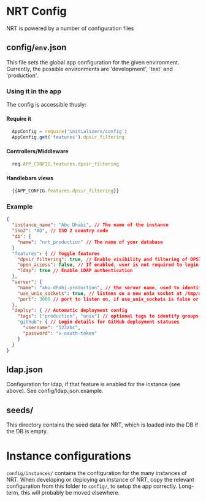 # NRT Config
NRT is powered by a number of configuration files

## config/`env`.json
This file sets the global app configuration for the given environment.
Currently, the possible environments are 'development', 'test' and 'production'.

### Using it in the app
The config is accessible thusly:
#### Require it
```javascript
  AppConfig = require('initializers/config')
  AppConfig.get('features').dpsir_filtering
```
#### Controllers/Middleware
```javascript
  req.APP_CONFIG.features.dpsir_filtering
```
#### Handlebars views
```javascript
  {{APP_CONFIG.features.dpsir_filtering}}
```

### Example

```json
{
  "instance_name": "Abu Dhabi", // The name of the instance
  "iso2": "AD", // ISO 2 country code
  "db": {
    "name": "nrt_production" // The name of your database
  }
  "features": { // Toggle features
    "dpsir_filtering": true, // Enable visibility and filtering of DPSIR attributes
    "open_access": false, // If enabled, user is not required to login
    "ldap": true // Enable LDAP authentication
  },
  "server": {
    "name": "abu-dhabi-production", // the server name, used to identify deploy targets
    "use_unix_sockets": true, // listens on a new unix socket at /tmp/abu-dhabi-production.sock
    "port": 3000 // port to listen on, if use_unix_sockets is false or not defined
  },
  "deploy": { // Automatic deployment config
    "tags": ["production", "unix"] // optional tags to identify groups of servers on deployment
    "github": { // Login details for GitHub deployment statuses
      "username": "123abc",
      "password": "x-oauth-token"
    }
  }
}
```

## ldap.json
Configuration for ldap, if that feature is enabled for the instance (see
above). See config/ldap.json.example.

## seeds/
This directory contains the seed data for NRT, which is loaded into the DB if
the DB is empty.

# Instance configurations
`config/instances/` contains the configuration for the many instances of NRT.
When developing or deploying an instance of NRT, copy the relevant
configuration from this folder to `config/`, to setup the app correctly.
Long-term, this will probably be moved elsewhere.
